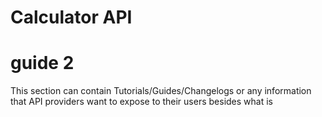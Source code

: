 # Calculator API

# guide 2 
This section can contain Tutorials/Guides/Changelogs or any information that API providers want to expose to their users besides what is 


